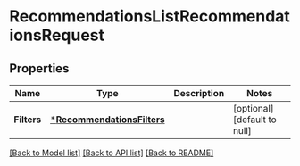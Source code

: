 # RecommendationsListRecommendationsRequest

## Properties
Name | Type | Description | Notes
------------ | ------------- | ------------- | -------------
**Filters** | [***RecommendationsFilters**](recommendations.Filters.md) |  | [optional] [default to null]

[[Back to Model list]](../README.md#documentation-for-models) [[Back to API list]](../README.md#documentation-for-api-endpoints) [[Back to README]](../README.md)

